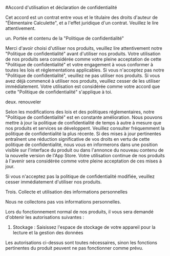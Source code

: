 #Accord d'utilisation et déclaration de confidentialité

Cet accord est un contrat entre vous et le titulaire des droits d'auteur de "Élémentaire Calculette", et a l'effet juridique d'un contrat. Veuillez le lire attentivement.

un. Portée et contenu de la "Politique de confidentialité"

Merci d'avoir choisi d'utiliser nos produits, veuillez lire attentivement notre "Politique de confidentialité" avant d'utiliser nos produits. Votre utilisation de nos produits sera considérée comme votre pleine acceptation de cette "Politique de confidentialité" et votre engagement à vous conformer à toutes les lois et réglementations applicables. Si vous n'acceptez pas notre "Politique de confidentialité", veuillez ne pas utiliser nos produits. Si vous avez déjà commencé à utiliser nos produits, veuillez cesser de les utiliser immédiatement. Votre utilisation est considérée comme votre accord que cette "Politique de confidentialité" s'applique à toi.

deux. renouveler

Selon les modifications des lois et des politiques réglementaires, notre "Politique de confidentialité" est en constante amélioration. Nous pouvons mettre à jour la politique de confidentialité de temps à autre à mesure que nos produits et services se développent. Veuillez consulter fréquemment la politique de confidentialité la plus récente. Si des mises à jour pertinentes entraînent une réduction significative de vos droits en vertu de cette politique de confidentialité, nous vous en informerons dans une position visible sur l'interface du produit ou dans l'annonce du nouveau contenu de la nouvelle version de l'App Store. Votre utilisation continue de nos produits à l'avenir sera considérée comme votre pleine acceptation de ces mises à jour.

Si vous n'acceptez pas la politique de confidentialité modifiée, veuillez cesser immédiatement d'utiliser nos produits.

Trois. Collecte et utilisation des informations personnelles

Nous ne collectons pas vos informations personnelles.

Lors du fonctionnement normal de nos produits, il vous sera demandé d'obtenir les autorisations suivantes :

1. Stockage : Saisissez l'espace de stockage de votre appareil pour la lecture et la gestion des données

Les autorisations ci-dessus sont toutes nécessaires, sinon les fonctions pertinentes du produit peuvent ne pas fonctionner comme prévu.
